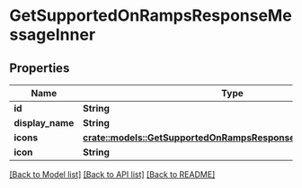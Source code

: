 # GetSupportedOnRampsResponseMessageInner

## Properties

| Name              | Type                                                                                                                                     | Description | Notes |
| ----------------- | ---------------------------------------------------------------------------------------------------------------------------------------- | ----------- | ----- |
| **id**            | **String**                                                                                                                               |             |       |
| **display\_name** | **String**                                                                                                                               |             |       |
| **icons**         | [**crate::models::GetSupportedOnRampsResponseMessageInnerIcons**](../../rust/docs/GetSupportedOnRampsResponse\_message\_inner\_icons.md) |             |       |
| **icon**          | **String**                                                                                                                               |             |       |

[\[Back to Model list\]](./#documentation-for-models) [\[Back to API list\]](./#documentation-for-api-endpoints) [\[Back to README\]](./)

